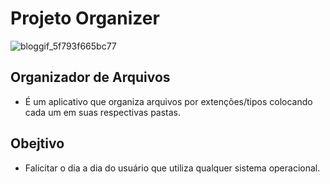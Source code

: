 # Projeto Organizer

![bloggif_5f793f665bc77](https://user-images.githubusercontent.com/46056058/95006142-6c6b2200-05d7-11eb-8dfd-94c5c0fb1472.gif)

## Organizador de Arquivos
 * É um aplicativo que organiza arquivos por extenções/tipos colocando cada um em suas respectivas pastas.


## Obejtivo

* Falicitar o dia a dia do usuário que utiliza qualquer sistema operacional.
